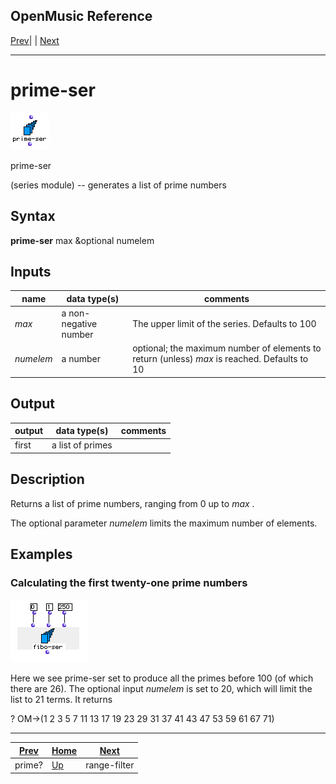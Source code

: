 OpenMusic Reference  
---  
[Prev](prime)| | [Next](range-filter)  
  
* * *

# prime-ser

![](figures/functions/series/prime-ser.png)

  
  
prime-ser  
  
(series module) \-- generates a list of prime numbers  

## Syntax

   **prime-ser**  max &optional numelem  

## Inputs

name| data type(s)| comments  
---|---|---  
_max_ |  a non-negative number| The upper limit of the series. Defaults to 100  
_numelem_ |  a number| optional; the maximum number of elements to return (unless)  _max_  is reached. Defaults to 10  
  
## Output

output| data type(s)| comments  
---|---|---  
first| a list of primes|  
  
## Description

Returns a list of prime numbers, ranging from 0 up to  _max_ .

The optional parameter  _numelem_  limits the maximum number of elements.

## Examples

### Calculating the first twenty-one prime numbers

![](figures/functions/series/fibo-serEX1.png)

Here we see  prime-ser  set to produce all the primes before 100 (of which
there are 26). The optional input  _numelem_  is set to 20, which will limit
the list to 21 terms. It returns

 ? OM->(1 2 3 5 7 11 13 17 19 23 29 31 37 41 43 47 53 59 61 67 71) 

* * *

[Prev](prime)| [Home](index)| [Next](range-filter)  
---|---|---  
prime?| [Up](funcref.main)| range-filter

